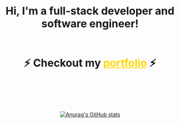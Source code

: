 
<div align="center">

 


 
<h1 > Hi,
I'm a full-stack developer and software engineer! <br>
 <br>
 <br>
 ⚡
    Checkout my <a href="https://www.joaofbfrade.online" style="color: #ffd700;">portfolio</a> ⚡
</h1> 

<br>



 

  

   <br>
   <br>

 

       
   <br>
  
  
[![Anurag's GitHub stats](https://github-readme-stats-dun-psi-82.vercel.app/api?username=joaofbfrade&theme=radical&include_all_commits&count_private=true)](https://github.com/joaofbfrade/github-readme-stats)
  



</div>











